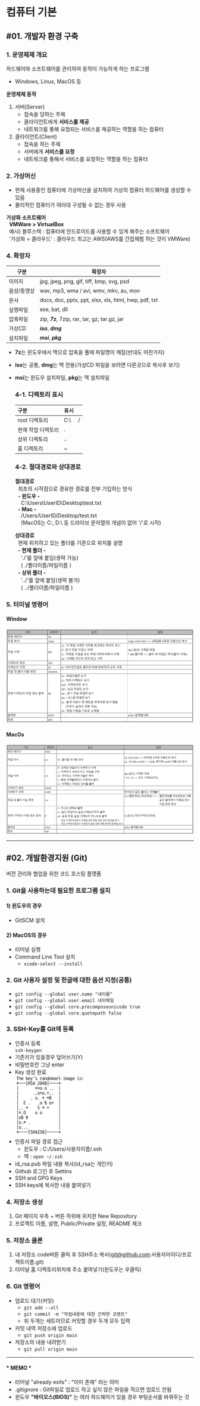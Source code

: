 # 컴퓨터 기본

## #01. 개발자 환경 구축

### 1. 운영체제 개요
하드웨어와 소프트웨어를 관리하여 동작이 가능하게 하는 프로그램
- Windows, Linux, MacOS 등

**운영제체 동작**
1. 서버(Server)
   - 접속을 당하는 주체
   - 클라이언트에게 **서비스를 제공**
   - 네트워크를 통해 요청되는 서비스를 제공하는 역할을 하는 컴퓨터
2. 클라이언트(Client)
   - 접속을 하는 주체
   - 서버에게 **서비스를 요청**
   - 네트워크를 통해서 서비스를 요청하는 역할을 하는 컴퓨터  
### 2. 가상머신
- 현재 사용중인 컴퓨터에 가상머신을 설치하여 가상의 컴퓨터 하드웨어를 생성할 수 있음
- 물리적인 컴퓨터가 여러대 구성될 수 없는 경우 사용

**가상화 소프트웨어**  
&nbsp; **VMWare > VirtualBox**  
&nbsp; 예시) 블루스택 : 컴퓨터에 안드로이드를 사용할 수 있게 해주는 소프트웨어  
&nbsp; '가상화 = 클라우드' : 클라우드 최고는 AWS(AWS를 간접체험 하는 것이 VMWare)

### 4. 확장자
|구분|확장자|
|---|---|
|이미지|jpg, jpeg, png, gif, tiff, bmp, svg, psd|
|음성/동영상|wav, mp3, wma / avi, wmv, mkv, au, mov|
|문서|docx, doc, pptx, ppt, xlsx, xls, html, hwp, pdf, txt|
|실행파일|exe, bat, dll|
|압축파일|zip, ***7z***, 7zip, rar, tar, gz, tar.gz, jar|
|가상CD|***iso***, ***dmg***|
|설치파일|***msi***, ***pkg***|

* **7z**는 윈도우에서 맥으로 압축을 풀때 파일명이 깨짐(반대도 마찬가지)
* **iso**는 공통, **dmg**는 맥 전용(가상CD 파일을 보려면 다른곳으로 복사후 보기)
* **msi**는 윈도우 설치파일, **pkg**는 맥 설치파일

    ### 4-1. 디렉토리 표시
    |구분|표시|
    |---|---|
    |root 디렉토리|C:\ &nbsp; &nbsp; /|
    |현재 작업 디렉토리|.|
    |상위 디렉토리|..|
    |홈 디렉토리|~|
    ### 4-2. 절대경로와 상대경로
    **절대경로**  
    &nbsp; 최초의 시작점으로 경유한 경로를 전부 기입하는 방식  
    &nbsp; **- 윈도우 -**  
    &nbsp; &nbsp; C:\Users\UserID\Desktop\test.txt  
    &nbsp; **- Mac -**  
    &nbsp; &nbsp; /Users/UserID/Desktop/test.txt  
  &nbsp; &nbsp; (MacOS는 C:\, D:\ 등 드라이브 문자열의 개념이 없어 '/'로 시작)  

    **상대경로**  
    &nbsp; 현재 위치하고 있는 폴더를 기준으로 위치를 설명  
    &nbsp; **- 현재 폴더 -**  
    &nbsp; &nbsp; './'를 앞에 붙임(생략 가능)  
    &nbsp; &nbsp; ( ./폴더이름/파일이름 )  
    &nbsp; **- 상위 폴더 -**  
    &nbsp; &nbsp; '../'를 앞에 붙임(생략 불가)  
    &nbsp; &nbsp; ( ../폴더이름/파일이름 )

### 5. 터미널 명령어
#### Window  
![아이콘](window.JPG)
#### MacOs  
![아이콘](mac.JPG)

---

## #02. 개발환경지원 (Git)
버전 관리와 협업을 위한 코드 호스팅 플랫폼
### 1. Git을 사용하는데 필요한 프로그램 설치

#### 1) 윈도우의 경우
- GitSCM 설치
#### 2) MacOS의 경우
- 터미널 실행
- Command Line Tool 설치
  - `xcode-select --install`
### 2. Git 사용자 설정 및 한글에 대한 옵션 지정(공통)
- `git config --global user.name "내이름"`
- `git config --global user.email 내이메일`
- `git config --global core.precomposeunicode true`
- `git config --global core.quotepath false`

### 3. SSH-Key를 Git에 등록
- 인증서 등록  
    `ssh-keygen`
- 기존키가 있을경우 덮어쓰기(Y)
- 비밀번호란 그냥 enter
- Key 생성 완료  
  ![아이콘](key.JPG)
- 인증서 파일 경로 접근
  - 윈도우 : C:/Users/사용자이름/.ssh
  - 맥 : `open ~/.ssh`
- id_rsa.pub 파일 내용 복사(id_rsa는 개인키)
- Github 로그인 후 Settins
- SSH and GPG Keys
- SSH keys에 복사한 내용 붙여넣기


### 4. 저장소 생성
1. Git 페이지 우측 + 버튼 하위에 위치한 New Repository
2. 프로젝트 이름, 설명, Public/Private 설정, README 체크

### 5. 저장소 클론
1. 내 저장소 code버튼 클릭 후 SSH주소 복사(git@github.com:사용자아이디/프로젝트이름.git)
2. 터미널 홈 디렉토리위치에 주소 붙여넣기(윈도우는 우클릭)

### 6. Git 명령어
- 업로드 대기(커밋)
  - `git add --all`
  - `git commit -m "작업내용에 대한 간략한 코멘트"`
  - 위 두개는 세트이므로 커밋할 경우 두개 모두 입력
- 커밋 내역 저장소에 업로드
  - `git push origin main`
- 저장소의 내용 내려받기
  - `git pull origin main`
---

#### * MEMO *  
- 터미널 "already exits" : "이미 존재" 라는 의미
- .gitignore : Git파일로 업로드 하고 싶지 않은 파일을 적으면 업로드 안됨
- 윈도우 **"바이오스(BIOS)"** 는 여러 하드웨어가 있을 경우 부팅순서를 바꿔주는 것